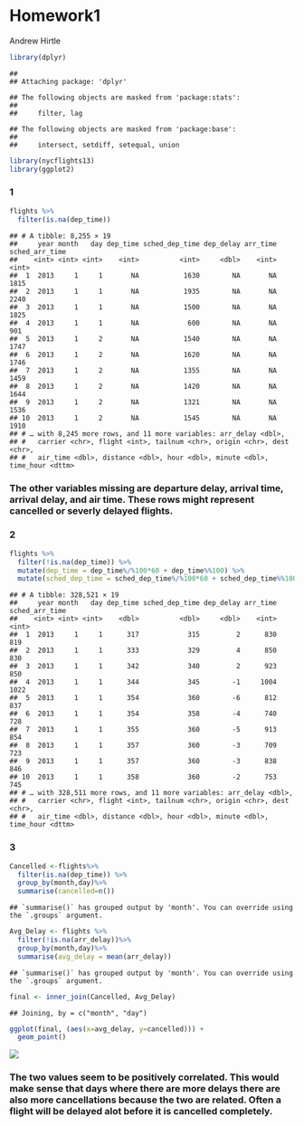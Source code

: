 Homework1
================
Andrew Hirtle

``` r
library(dplyr)
```

    ## 
    ## Attaching package: 'dplyr'

    ## The following objects are masked from 'package:stats':
    ## 
    ##     filter, lag

    ## The following objects are masked from 'package:base':
    ## 
    ##     intersect, setdiff, setequal, union

``` r
library(nycflights13)
library(ggplot2)
```

### 1

``` r
flights %>%
  filter(is.na(dep_time))
```

    ## # A tibble: 8,255 × 19
    ##     year month   day dep_time sched_dep_time dep_delay arr_time sched_arr_time
    ##    <int> <int> <int>    <int>          <int>     <dbl>    <int>          <int>
    ##  1  2013     1     1       NA           1630        NA       NA           1815
    ##  2  2013     1     1       NA           1935        NA       NA           2240
    ##  3  2013     1     1       NA           1500        NA       NA           1825
    ##  4  2013     1     1       NA            600        NA       NA            901
    ##  5  2013     1     2       NA           1540        NA       NA           1747
    ##  6  2013     1     2       NA           1620        NA       NA           1746
    ##  7  2013     1     2       NA           1355        NA       NA           1459
    ##  8  2013     1     2       NA           1420        NA       NA           1644
    ##  9  2013     1     2       NA           1321        NA       NA           1536
    ## 10  2013     1     2       NA           1545        NA       NA           1910
    ## # … with 8,245 more rows, and 11 more variables: arr_delay <dbl>,
    ## #   carrier <chr>, flight <int>, tailnum <chr>, origin <chr>, dest <chr>,
    ## #   air_time <dbl>, distance <dbl>, hour <dbl>, minute <dbl>, time_hour <dttm>

### The other variables missing are departure delay, arrival time, arrival delay, and air time. These rows might represent cancelled or severly delayed flights.

### 2

``` r
flights %>%
  filter(!is.na(dep_time)) %>%
  mutate(dep_time = dep_time%/%100*60 + dep_time%%100) %>%
  mutate(sched_dep_time = sched_dep_time%/%100*60 + sched_dep_time%%100)
```

    ## # A tibble: 328,521 × 19
    ##     year month   day dep_time sched_dep_time dep_delay arr_time sched_arr_time
    ##    <int> <int> <int>    <dbl>          <dbl>     <dbl>    <int>          <int>
    ##  1  2013     1     1      317            315         2      830            819
    ##  2  2013     1     1      333            329         4      850            830
    ##  3  2013     1     1      342            340         2      923            850
    ##  4  2013     1     1      344            345        -1     1004           1022
    ##  5  2013     1     1      354            360        -6      812            837
    ##  6  2013     1     1      354            358        -4      740            728
    ##  7  2013     1     1      355            360        -5      913            854
    ##  8  2013     1     1      357            360        -3      709            723
    ##  9  2013     1     1      357            360        -3      838            846
    ## 10  2013     1     1      358            360        -2      753            745
    ## # … with 328,511 more rows, and 11 more variables: arr_delay <dbl>,
    ## #   carrier <chr>, flight <int>, tailnum <chr>, origin <chr>, dest <chr>,
    ## #   air_time <dbl>, distance <dbl>, hour <dbl>, minute <dbl>, time_hour <dttm>

### 3

``` r
Cancelled <-flights%>%
  filter(is.na(dep_time)) %>%
  group_by(month,day)%>%
  summarise(cancelled=n()) 
```

    ## `summarise()` has grouped output by 'month'. You can override using the `.groups` argument.

``` r
Avg_Delay <- flights %>%
  filter(!is.na(arr_delay))%>%
  group_by(month,day)%>%
  summarise(avg_delay = mean(arr_delay)) 
```

    ## `summarise()` has grouped output by 'month'. You can override using the `.groups` argument.

``` r
final <- inner_join(Cancelled, Avg_Delay)
```

    ## Joining, by = c("month", "day")

``` r
ggplot(final, (aes(x=avg_delay, y=cancelled))) +
  geom_point()
```

![](README_files/figure-gfm/unnamed-chunk-4-1.png)<!-- -->

### The two values seem to be positively correlated. This would make sense that days where there are more delays there are also more cancellations because the two are related. Often a flight will be delayed alot before it is cancelled completely.
